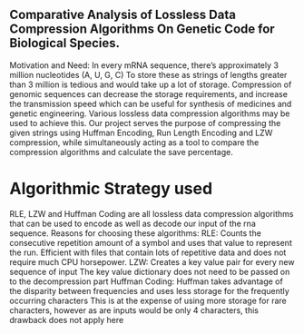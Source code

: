 ## Comparative Analysis of Lossless Data Compression Algorithms On Genetic Code for Biological Species.
Motivation and Need: 
In every mRNA sequence, there’s approximately 3 million nucleotides (A, U, G, C)
To store these as strings of lengths greater than 3 million is tedious and would take up a lot of storage.
Compression of genomic sequences can decrease the storage requirements, and increase the transmission speed which can be useful for synthesis of medicines and genetic engineering. Various lossless data compression algorithms may be used to achieve this.
Our project serves the purpose of compressing the given strings using Huffman Encoding, Run Length Encoding and LZW compression, while simultaneously acting as a tool to compare the compression algorithms and calculate the save percentage.

# Algorithmic Strategy used

RLE, LZW and Huffman Coding are all lossless data compression algorithms that can be used to encode as well as decode our input of the rna sequence. Reasons for choosing these algorithms:
RLE: 
Counts the consecutive repetition amount of a symbol and uses that value to represent the run.
Efficient with files that contain lots of repetitive data and does not require much CPU horsepower.
LZW: 
Creates a key value pair for every new sequence of input
The key value dictionary does not need to be passed on to the decompression part 
Huffman Coding: 
Huffman takes advantage of the disparity between frequencies and uses less storage for the frequently occurring characters
This is at the expense of using more storage for rare characters, however as are inputs would be only 4 characters, this drawback does not apply here


